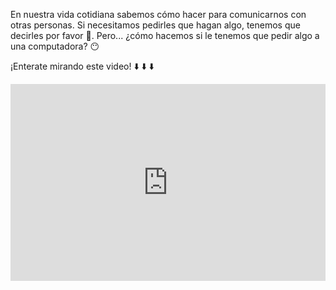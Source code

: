 En nuestra vida cotidiana sabemos cómo hacer para comunicarnos con otras personas. Si necesitamos pedirles que hagan algo, tenemos que decirles por favor :pray:. Pero... ¿cómo hacemos si le tenemos que pedir algo a una computadora? :no_mouth:

¡Enterate mirando este video! :arrow_down: :arrow_down: :arrow_down:

<iframe width="100%" height="315" src="https://www.youtube.com/embed/_oma-OvvokY?ecver=1" frameborder="0" allow="autoplay; encrypted-media" allowfullscreen></iframe>
